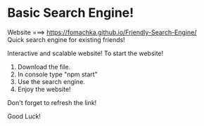 # Basic Search Engine! 
Website ===> https://fomachka.github.io/Friendly-Search-Engine/
\
Quick search engine for existing friends!

Interactive and scalable website!
To start the website!
1. Download the file.
2. In console type "npm start"
3. Use the search engine.
4. Enjoy the website!

Don't forget to refresh the link!

Good Luck!

